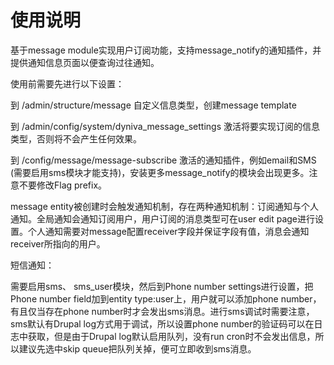 使用说明
===============

基于message module实现用户订阅功能，支持message_notify的通知插件，并提供通知信息页面以便查询过往通知。

使用前需要先进行以下设置：

到 /admin/structure/message 自定义信息类型，创建message template

到 /admin/config/system/dyniva_message_settings 激活将要实现订阅的信息类型，否则将不会产生任何效果。

到 /config/message/message-subscribe 激活的通知插件，例如email和SMS (需要启用sms模块才能支持)，安装更多message_notify的模块会出现更多。注意不要修改Flag prefix。

message entity被创建时会触发通知机制，存在两种通知机制：订阅通知与个人通知。全局通知会通知订阅用户，用户订阅的消息类型可在user edit page进行设置。个人通知需要对message配置receiver字段并保证字段有值，消息会通知receiver所指向的用户。

短信通知：

需要启用sms、 sms_user模块，然后到Phone number settings进行设置，把Phone number field加到entity type:user上，用户就可以添加phone number，有且仅当存在phone number时才会发出sms消息。进行sms调试时需要注意，sms默认有Drupal log方式用于调试，所以设置phone number的验证码可以在日志中获取，但是由于Drupal log默认启用队列，没有run cron时不会发出信息，所以建议先选中skip queue把队列关掉，便可立即收到sms消息。